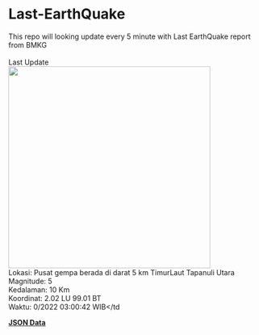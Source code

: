 # Last-EarthQuake
This repo will looking update every 5 minute with Last EarthQuake report from BMKG
<br>
<br>
Last Update
<br>
<img src="https://ews.bmkg.go.id/TEWS/data/20221007030042.mmi.jpg" width="400"/>
<br>
Lokasi: Pusat gempa berada di darat 5 km TimurLaut Tapanuli Utara <br>
Magnitude: 5 <br>
Kedalaman: 10 Km <br>
Koordinat: 2.02 LU 99.01 BT <br>
Waktu: 0/2022 03:00:42 WIB</td <br>

<a href="./data/data.json">**JSON Data**</a>
